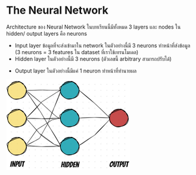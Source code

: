# **The Neural Network**

Architecture ของ Neural Network ในบทเรียนนี้มีทั้งหมด 3 layers และ nodes ใน hidden/ output layers คือ neurons

* Input layer ข้อมูลที่จะส่งเข้ามาใน network ในตัวอย่างนี้มี 3 neurons ทำหน้าที่ส่งข้อมูล (3 neurons = 3 features ใน dataset ที่เราใช้เทรนโมเดล)
* Hidden layer ในตัวอย่างนี้มี 3 neurons (ตัวเลขนี้ arbitrary สามารถปรับได้)
- Output layer ในตัวอย่างนี้มีแค่ 1 neuron ทำหน้าที่ทำนายผล


![Screenshot](./img/Picture1.png) 

